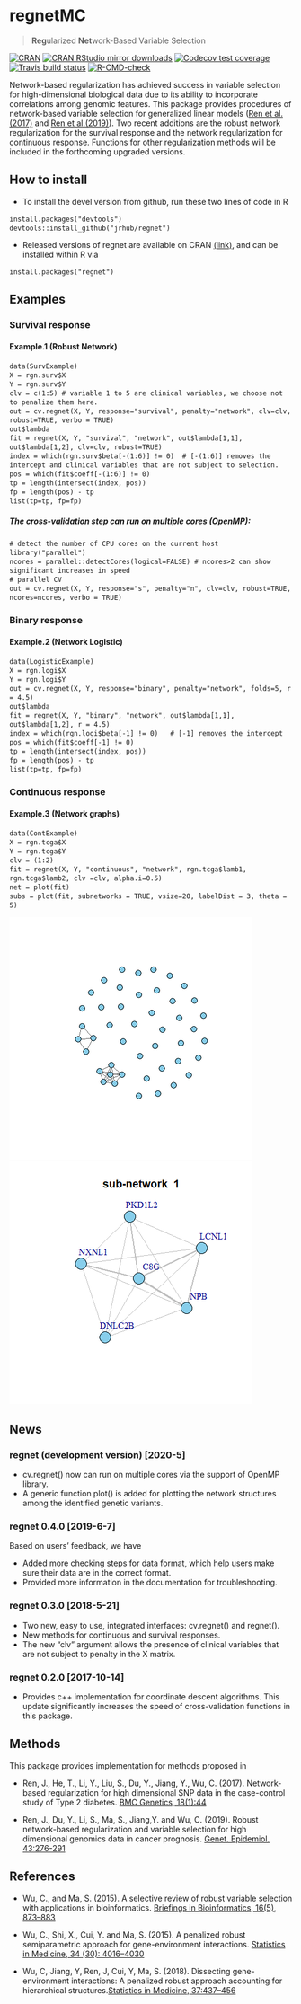 
<!-- README.md is generated from README.Rmd. Please edit that file -->

# regnetMC

> **Reg**ularized **Net**work-Based Variable Selection

<!-- badges: start -->
<!-- [![Travis-CI Build Status](https://travis-ci.org/jrhub/regnet.svg?branch=master)](https://travis-ci.org/jrhub/regnet) -->

[![CRAN](https://www.r-pkg.org/badges/version/regnet)](https://cran.r-project.org/package=regnet)
[![CRAN RStudio mirror
downloads](http://cranlogs.r-pkg.org/badges/regnet)](http://www.r-pkg.org/pkg/regnet)
[![Codecov test
coverage](https://codecov.io/gh/jrhub/regnet/branch/master/graph/badge.svg)](https://codecov.io/gh/jrhub/regnet?branch=master)
[![Travis build
status](https://travis-ci.com/jrhub/regnet.svg?branch=master)](https://travis-ci.com/jrhub/regnet)
[![R-CMD-check](https://github.com/jrhub/regnet/workflows/R-CMD-check/badge.svg)](https://github.com/jrhub/regnet/actions)
<!-- badges: end -->

Network-based regularization has achieved success in variable selection
for high-dimensional biological data due to its ability to incorporate
correlations among genomic features. This package provides procedures of
network-based variable selection for generalized linear models ([Ren et
al.(2017)](https://doi.org/10.1186/s12863-017-0495-5) and [Ren et
al.(2019)](https://doi.org/10.1002/gepi.22194)). Two recent additions
are the robust network regularization for the survival response and the
network regularization for continuous response. Functions for other
regularization methods will be included in the forthcoming upgraded
versions.

## How to install

-   To install the devel version from github, run these two lines of
    code in R

<!-- -->

    install.packages("devtools")
    devtools::install_github("jrhub/regnet")

-   Released versions of regnet are available on CRAN
    [(link)](https://cran.r-project.org/package=regnet), and can be
    installed within R via

<!-- -->

    install.packages("regnet")

## Examples

### Survival response

#### Example.1 (Robust Network)

    data(SurvExample)
    X = rgn.surv$X
    Y = rgn.surv$Y
    clv = c(1:5) # variable 1 to 5 are clinical variables, we choose not to penalize them here.
    out = cv.regnet(X, Y, response="survival", penalty="network", clv=clv, robust=TRUE, verbo = TRUE)
    out$lambda
    fit = regnet(X, Y, "survival", "network", out$lambda[1,1], out$lambda[1,2], clv=clv, robust=TRUE)  
    index = which(rgn.surv$beta[-(1:6)] != 0)  # [-(1:6)] removes the intercept and clinical variables that are not subject to selection.
    pos = which(fit$coeff[-(1:6)] != 0)  
    tp = length(intersect(index, pos))  
    fp = length(pos) - tp  
    list(tp=tp, fp=fp)  

##### The cross-validation step can run on multiple cores (OpenMP):

    # detect the number of CPU cores on the current host
    library("parallel")
    ncores = parallel::detectCores(logical=FALSE) # ncores>2 can show significant increases in speed
    # parallel CV 
    out = cv.regnet(X, Y, response="s", penalty="n", clv=clv, robust=TRUE, ncores=ncores, verbo = TRUE)

### Binary response

#### Example.2 (Network Logistic)

    data(LogisticExample)
    X = rgn.logi$X
    Y = rgn.logi$Y
    out = cv.regnet(X, Y, response="binary", penalty="network", folds=5, r = 4.5)  
    out$lambda 
    fit = regnet(X, Y, "binary", "network", out$lambda[1,1], out$lambda[1,2], r = 4.5)
    index = which(rgn.logi$beta[-1] != 0)   # [-1] removes the intercept
    pos = which(fit$coeff[-1] != 0)  
    tp = length(intersect(index, pos))  
    fp = length(pos) - tp  
    list(tp=tp, fp=fp)  

### Continuous response

#### Example.3 (Network graphs)

    data(ContExample)
    X = rgn.tcga$X
    Y = rgn.tcga$Y
    clv = (1:2)
    fit = regnet(X, Y, "continuous", "network", rgn.tcga$lamb1, rgn.tcga$lamb2, clv =clv, alpha.i=0.5)
    net = plot(fit)
    subs = plot(fit, subnetworks = TRUE, vsize=20, labelDist = 3, theta = 5) 

![](README-unnamed-chunk-2-1.png)<!-- -->
![](README-unnamed-chunk-2-2.png)<!-- -->

## News

### regnet (development version) \[2020-5\]

-   cv.regnet() now can run on multiple cores via the support of OpenMP
    library.
-   A generic function plot() is added for plotting the network
    structures among the identified genetic variants.

### regnet 0.4.0 \[2019-6-7\]

Based on users’ feedback, we have

-   Added more checking steps for data format, which help users make
    sure their data are in the correct format.
-   Provided more information in the documentation for troubleshooting.

### regnet 0.3.0 \[2018-5-21\]

-   Two new, easy to use, integrated interfaces: cv.regnet() and
    regnet().
-   New methods for continuous and survival responses.
-   The new “clv” argument allows the presence of clinical variables
    that are not subject to penalty in the X matrix.

### regnet 0.2.0 \[2017-10-14\]

-   Provides c++ implementation for coordinate descent algorithms. This
    update significantly increases the speed of cross-validation
    functions in this package.

## Methods

This package provides implementation for methods proposed in

-   Ren, J., He, T., Li, Y., Liu, S., Du, Y., Jiang, Y., Wu, C. (2017).
    Network-based regularization for high dimensional SNP data in the
    case-control study of Type 2 diabetes. [BMC Genetics,
    18(1):44](https://doi.org/10.1186/s12863-017-0495-5)

-   Ren, J., Du, Y., Li, S., Ma, S., Jiang,Y. and Wu, C. (2019). Robust
    network-based regularization and variable selection for high
    dimensional genomics data in cancer prognosis. [Genet. Epidemiol.
    43:276-291](https://doi.org/10.1002/gepi.22194)

## References

-   Wu, C., and Ma, S. (2015). A selective review of robust variable
    selection with applications in bioinformatics. [Briefings in
    Bioinformatics, 16(5), 873–883](http://doi.org/10.1093/bib/bbu046)

-   Wu, C., Shi, X., Cui, Y. and Ma, S. (2015). A penalized robust
    semiparametric approach for gene-environment interactions.
    [Statistics in Medicine, 34 (30):
    4016–4030](https://doi.org/10.1002/sim.6609)

-   Wu, C, Jiang, Y, Ren, J, Cui, Y, Ma, S. (2018). Dissecting
    gene-environment interactions: A penalized robust approach
    accounting for hierarchical structures.[Statistics in Medicine,
    37:437–456](https://doi.org/10.1002/sim.7518)
